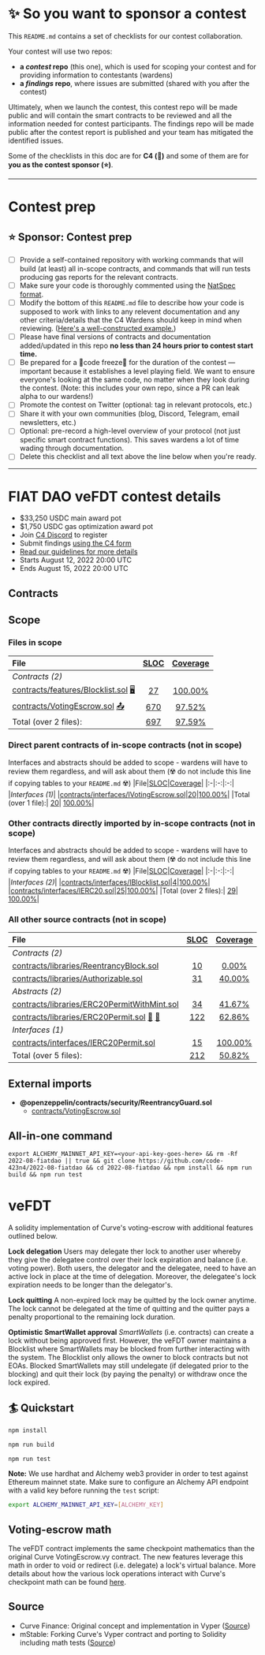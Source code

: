 # ✨ So you want to sponsor a contest

This `README.md` contains a set of checklists for our contest collaboration.

Your contest will use two repos: 
- **a _contest_ repo** (this one), which is used for scoping your contest and for providing information to contestants (wardens)
- **a _findings_ repo**, where issues are submitted (shared with you after the contest) 

Ultimately, when we launch the contest, this contest repo will be made public and will contain the smart contracts to be reviewed and all the information needed for contest participants. The findings repo will be made public after the contest report is published and your team has mitigated the identified issues.

Some of the checklists in this doc are for **C4 (🐺)** and some of them are for **you as the contest sponsor (⭐️)**.

---

# Contest prep

## ⭐️ Sponsor: Contest prep
- [ ] Provide a self-contained repository with working commands that will build (at least) all in-scope contracts, and commands that will run tests producing gas reports for the relevant contracts.
- [ ] Make sure your code is thoroughly commented using the [NatSpec format](https://docs.soliditylang.org/en/v0.5.10/natspec-format.html#natspec-format).
- [ ] Modify the bottom of this `README.md` file to describe how your code is supposed to work with links to any relevent documentation and any other criteria/details that the C4 Wardens should keep in mind when reviewing. ([Here's a well-constructed example.](https://github.com/code-423n4/2021-06-gro/blob/main/README.md))
- [ ] Please have final versions of contracts and documentation added/updated in this repo **no less than 24 hours prior to contest start time.**
- [ ] Be prepared for a 🚨code freeze🚨 for the duration of the contest — important because it establishes a level playing field. We want to ensure everyone's looking at the same code, no matter when they look during the contest. (Note: this includes your own repo, since a PR can leak alpha to our wardens!)
- [ ] Promote the contest on Twitter (optional: tag in relevant protocols, etc.)
- [ ] Share it with your own communities (blog, Discord, Telegram, email newsletters, etc.)
- [ ] Optional: pre-record a high-level overview of your protocol (not just specific smart contract functions). This saves wardens a lot of time wading through documentation.
- [ ] Delete this checklist and all text above the line below when you're ready.

---

# FIAT DAO veFDT contest details
- $33,250 USDC main award pot
- $1,750 USDC gas optimization award pot
- Join [C4 Discord](https://discord.gg/code4rena) to register
- Submit findings [using the C4 form](https://code4rena.com/contests/2022-08-fiat-dao-vefdt-contest/submit)
- [Read our guidelines for more details](https://docs.code4rena.com/roles/wardens)
- Starts August 12, 2022 20:00 UTC
- Ends August 15, 2022 20:00 UTC

## Contracts
## Scope
### Files in scope
|File|[SLOC](#nowhere "(nSLOC, SLOC, Lines)")|[Coverage](#nowhere "(Lines hit / Total)")|
|:-|:-:|:-:|
|_Contracts (2)_|
|[contracts/features/Blocklist.sol](https://github.com/code-423n4/2022-08-fiatdao/blob/main/contracts/features/Blocklist.sol) [🖥](#nowhere "Uses Assembly")|[27](#nowhere "(nSLOC:27, SLOC:27, Lines:44)")|[100.00%](#nowhere "(Hit:10 / Total:10)")|
|[contracts/VotingEscrow.sol](https://github.com/code-423n4/2022-08-fiatdao/blob/main/contracts/VotingEscrow.sol) [📤](#nowhere "Initiates ETH Value Transfer")|[670](#nowhere "(nSLOC:603, SLOC:670, Lines:905)")|[97.52%](#nowhere "(Hit:314 / Total:322)")|
|Total (over 2 files):| [697](#nowhere "(nSLOC:630, SLOC:697, Lines:949)")| [97.59%](#nowhere "Hit:324 / Total:332")|


### Direct parent contracts of in-scope contracts (not in scope)
Interfaces and abstracts should be added to scope - wardens will have to review them regardless, and will ask about them (☢️ do not include this line if copying tables to your `README.md` ☢️)
|File|[SLOC](#nowhere "(nSLOC, SLOC, Lines)")|[Coverage](#nowhere "(Lines hit / Total)")|
|:-|:-:|:-:|
|_Interfaces (1)_|
|[contracts/interfaces/IVotingEscrow.sol](https://github.com/code-423n4/2022-08-fiatdao/blob/main/contracts/interfaces/IVotingEscrow.sol)|[20](#nowhere "(nSLOC:14, SLOC:20, Lines:66)")|[100.00%](#nowhere "(Hit:0 / Total:0)")|
|Total (over 1 file):| [20](#nowhere "(nSLOC:14, SLOC:20, Lines:66)")| [100.00%](#nowhere "Hit:0 / Total:0")|


### Other contracts directly imported by in-scope contracts (not in scope)
Interfaces and abstracts should be added to scope - wardens will have to review them regardless, and will ask about them (☢️ do not include this line if copying tables to your `README.md` ☢️)
|File|[SLOC](#nowhere "(nSLOC, SLOC, Lines)")|[Coverage](#nowhere "(Lines hit / Total)")|
|:-|:-:|:-:|
|_Interfaces (2)_|
|[contracts/interfaces/IBlocklist.sol](https://github.com/code-423n4/2022-08-fiatdao/blob/main/contracts/interfaces/IBlocklist.sol)|[4](#nowhere "(nSLOC:4, SLOC:4, Lines:8)")|[100.00%](#nowhere "(Hit:0 / Total:0)")|
|[contracts/interfaces/IERC20.sol](https://github.com/code-423n4/2022-08-fiatdao/blob/main/contracts/interfaces/IERC20.sol)|[25](#nowhere "(nSLOC:16, SLOC:25, Lines:35)")|[100.00%](#nowhere "(Hit:0 / Total:0)")|
|Total (over 2 files):| [29](#nowhere "(nSLOC:20, SLOC:29, Lines:43)")| [100.00%](#nowhere "Hit:0 / Total:0")|


### All other source contracts (not in scope)
|File|[SLOC](#nowhere "(nSLOC, SLOC, Lines)")|[Coverage](#nowhere "(Lines hit / Total)")|
|:-|:-:|:-:|
|_Contracts (2)_|
|[contracts/libraries/ReentrancyBlock.sol](https://github.com/code-423n4/2022-08-fiatdao/blob/main/contracts/libraries/ReentrancyBlock.sol)|[10](#nowhere "(nSLOC:10, SLOC:10, Lines:18)")|[0.00%](#nowhere "(Hit:0 / Total:4)")|
|[contracts/libraries/Authorizable.sol](https://github.com/code-423n4/2022-08-fiatdao/blob/main/contracts/libraries/Authorizable.sol)|[31](#nowhere "(nSLOC:31, SLOC:31, Lines:59)")|[40.00%](#nowhere "(Hit:4 / Total:10)")|
|_Abstracts (2)_|
|[contracts/libraries/ERC20PermitWithMint.sol](https://github.com/code-423n4/2022-08-fiatdao/blob/main/contracts/libraries/ERC20PermitWithMint.sol)|[34](#nowhere "(nSLOC:34, SLOC:34, Lines:70)")|[41.67%](#nowhere "(Hit:5 / Total:12)")|
|[contracts/libraries/ERC20Permit.sol](https://github.com/code-423n4/2022-08-fiatdao/blob/main/contracts/libraries/ERC20Permit.sol) [🧮](#nowhere "Uses Hash-Functions") [🔖](#nowhere "Handles Signatures: ecrecover")|[122](#nowhere "(nSLOC:100, SLOC:122, Lines:244)")|[62.86%](#nowhere "(Hit:22 / Total:35)")|
|_Interfaces (1)_|
|[contracts/interfaces/IERC20Permit.sol](https://github.com/code-423n4/2022-08-fiatdao/blob/main/contracts/interfaces/IERC20Permit.sol)|[15](#nowhere "(nSLOC:7, SLOC:15, Lines:62)")|[100.00%](#nowhere "(Hit:0 / Total:0)")|
|Total (over 5 files):| [212](#nowhere "(nSLOC:182, SLOC:212, Lines:453)")| [50.82%](#nowhere "Hit:31 / Total:61")|


## External imports
* **@openzeppelin/contracts/security/ReentrancyGuard.sol**
  * [contracts/VotingEscrow.sol](https://github.com/code-423n4/2022-08-fiatdao/blob/main/contracts/VotingEscrow.sol)


## All-in-one command
```
export ALCHEMY_MAINNET_API_KEY=<your-api-key-goes-here> && rm -Rf 2022-08-fiatdao || true && git clone https://github.com/code-423n4/2022-08-fiatdao && cd 2022-08-fiatdao && npm install && npm run build && npm run test
```

# veFDT
A solidity implementation of Curve's voting-escrow with additional features outlined below.

**Lock delegation**
Users may delegate ther lock to another user whereby they give the delegatee control over their lock expiration and balance (i.e. voting power). Both users, the delegator and the delegatee, need to have an active lock in place at the time of delegation. Moreover, the delegatee's lock expiration needs to be longer than the delegator's.

**Lock quitting**
A non-expired lock may be quitted by the lock owner anytime. The lock cannot be delegated at the time of quitting and the quitter pays a penalty proportional to the remaining lock duration.

**Optimistic SmartWallet approval**
*SmartWallets* (i.e. contracts) can create a lock without being approved first. However, the veFDT owner maintains a Blocklist where SmartWallets may be blocked from further interacting with the system. The Blocklist only allows the owner to block contracts but not EOAs. Blocked SmartWallets may still undelegate (if delegated prior to the blocking) and quit their lock (by paying the penalty) or withdraw once the lock expired.

## 🏄 Quickstart

```bash
npm install
```
```bash
npm run build
```
```bash
npm run test
```

**Note:** We use hardhat and Alchemy web3 provider in order to test against Ethereum mainnet state. Make sure to configure an Alchemy API endpoint with a valid key before running the `test` script:

```bash
export ALCHEMY_MAINNET_API_KEY=[ALCHEMY_KEY]
```

## Voting-escrow math
The veFDT contract implements the same checkpoint mathematics than the original Curve VotingEscrow.vy contract. The new features leverage this math in order to void or redirect (i.e. delegate) a lock's virtual balance. More details about how the various lock operations interact with Curve's checkpoint math can be found [here](https://github.com/code-423n4/2022-08-fiatdao/blob/main/CheckpointMath.md).

## Source
- Curve Finance: Original concept and implementation in Vyper ([Source](https://github.com/curvefi/curve-dao-contracts/blob/master/contracts/VotingEscrow.vy))
- mStable: Forking Curve's Vyper contract and porting to Solidity including math tests ([Source](https://github.com/mstable/mStable-contracts/blob/master/contracts/governance/IncentivisedVotingLockup.sol)) 

